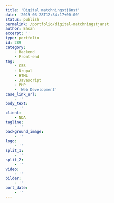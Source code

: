 ```yaml
---
title: 'Digital matchningstjänst'
date: '2019-03-28T12:34:17+00:00'
status: publish
permalink: /portfolio/digital-matchningstjanst
author: Ehsan
excerpt: ''
type: portfolio
id: 289
category:
    - Backend
    - Front-end
tag:
    - CSS
    - Drupal
    - HTML
    - Javascript
    - PHP
    - 'Web Development'
case_link_url:
    - ''
body_text:
    - ''
client:
    - NDA
tagline:
    - ''
background_image:
    - ''
logo:
    - ''
split_1:
    - ''
split_2:
    - ''
video:
    - ''
bilder:
    - ''
port_date:
    - ''
---
```

<!DOCTYPE html PUBLIC "-//W3C//DTD HTML 4.0 Transitional//EN" "http://www.w3.org/TR/REC-html40/loose.dtd">
<?xml encoding="UTF-8">
